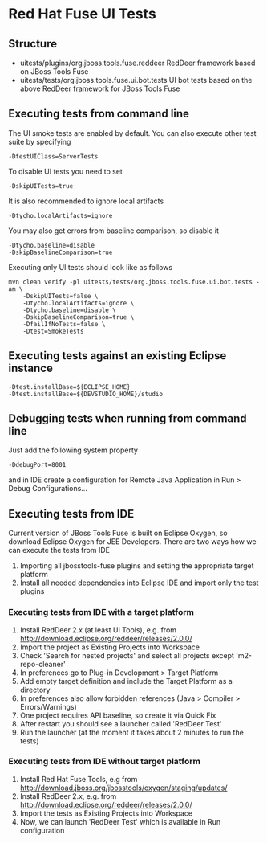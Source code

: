 # Red Hat Fuse UI Tests

## Structure

 - uitests/plugins/org.jboss.tools.fuse.reddeer
   RedDeer framework based on JBoss Tools Fuse
 - uitests/tests/org.jboss.tools.fuse.ui.bot.tests
   UI bot tests based on the above RedDeer framework for JBoss Tools Fuse

## Executing tests from command line

The UI smoke tests are enabled by default. You can also execute other test suite by specifying

    -DtestUIClass=ServerTests

To disable UI tests you need to set

    -DskipUITests=true

It is also recommended to ignore local artifacts

    -Dtycho.localArtifacts=ignore

You may also get errors from baseline comparison, so disable it

    -Dtycho.baseline=disable
    -DskipBaselineComparison=true

Executing only UI tests should look like as follows

    mvn clean verify -pl uitests/tests/org.jboss.tools.fuse.ui.bot.tests -am \
    	-DskipUITests=false \
    	-Dtycho.localArtifacts=ignore \
    	-Dtycho.baseline=disable \
    	-DskipBaselineComparison=true \
    	-DfailIfNoTests=false \
    	-Dtest=SmokeTests

## Executing tests against an existing Eclipse instance

    -Dtest.installBase=${ECLIPSE_HOME}
    -Dtest.installBase=${DEVSTUDIO_HOME}/studio

## Debugging tests when running from command line

Just add the following system property

    -DdebugPort=8001

and in IDE create a configuration for Remote Java Application in Run > Debug Configurations...

## Executing tests from IDE

Current version of JBoss Tools Fuse is built on Eclipse Oxygen, so download Eclipse Oxygen for JEE Developers. There are two ways how we can execute the tests from IDE
1. Importing all jbosstools-fuse plugins and setting the appropriate target platform
2. Install all needed dependencies into Eclipse IDE and import only the test plugins

### Executing tests from IDE with a target platform

1. Install RedDeer 2.x (at least UI Tools), e.g. from http://download.eclipse.org/reddeer/releases/2.0.0/
2. Import the project as Existing Projects into Workspace
3. Check 'Search for nested projects' and select all projects except 'm2-repo-cleaner'
4. In preferences go to Plug-in Development > Target Platform
5. Add empty target definition and include the Target Platform as a directory
6. In preferences also allow forbidden references (Java > Compiler > Errors/Warnings)
7. One project requires API baseline, so create it via Quick Fix
8. After restart you should see a launcher called 'RedDeer Test'
9. Run the launcher (at the moment it takes about 2 minutes to run the tests)

### Executing tests from IDE without target platform

1. Install Red Hat Fuse Tools, e.g from http://download.jboss.org/jbosstools/oxygen/staging/updates/
2. Install RedDeer 2.x, e.g. from http://download.eclipse.org/reddeer/releases/2.0.0/
3. Import the tests as Existing Projects into Workspace
4. Now, we can launch 'RedDeer Test' which is available in Run configuration
